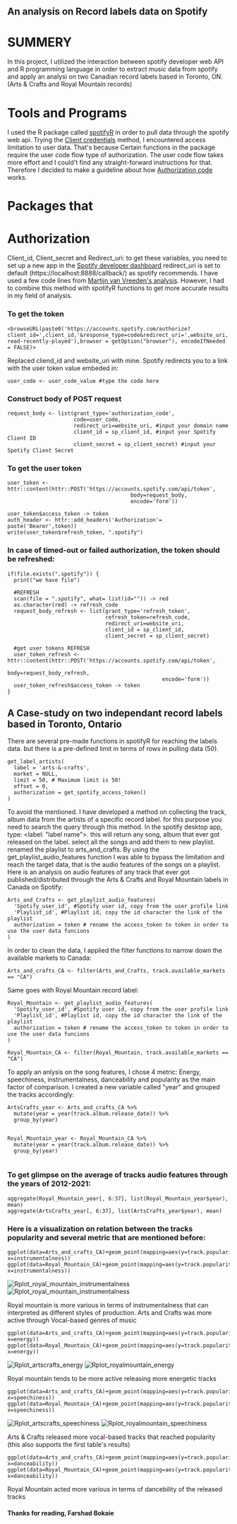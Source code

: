 ## An analysis on Record labels data on Spotify
# SUMMERY
In this project, I utilized the interaction between spotify developer web API and R programming language in order to extract music data from spotify and apply an analysi on two Canadian record labels based in Toronto, ON. (Arts & Crafts and Royal Mountain records)

# Tools and Programs
I used the R package called [spotifyR](https://github.com/charlie86/spotifyr) in order to pull data through the spotify web api. Trying the [Client credentials](https://developer.spotify.com/documentation/general/guides/authorization/) method, I encountered access limitation to user data. That's because Certain functions in the package require the user code flow type of authorization. The user code flow takes more effort and I could't find any straight-forward instructions for that. Therefore I decided to make a guideline about how [Authorization code](https://developer.spotify.com/documentation/general/guides/authorization/code-flow/) works.

# Packages that 
# Authorization
Client_id, Client_secret and Redirect_uri: to get these variables, you need to set up a new app in the [Spotify developer dashboard](https://developer.spotify.com/dashboard/)
redirect_uri is set to default (https://localhost:8888/callback/) as spotify recommends. I have used a few code lines from [Martijn van Vreeden's analysis](https://martijnvanvreeden.nl/collecting-spotify-data-with-r/). However, I had to combine this method with spotifyR functions to get more accurate results in my field of analysis.

### To get the token
```
<browseURL(paste0('https://accounts.spotify.com/authorize?client_id=',client_id,'&response_type=code&redirect_uri=',website_uri,'/&scope=user-read-recently-played'),browser = getOption("browser"), encodeIfNeeded = FALSE)>

```
Replaced cliend_id and website_uri with mine. Spotify redirects you to a link with the user token value embeded in:
```
user_code <- user_code_value #type the code here

```
### Construct body of POST request
```
request_body <- list(grant_type='authorization_code',
                     code=user_code,
                     redirect_uri=website_uri, #input your domain name
                     client_id = sp_client_id, #input your Spotify Client ID
                     client_secret = sp_client_secret) #input your Spotify Client Secret

```
### To get the user token
```
user_token <- httr::content(httr::POST('https://accounts.spotify.com/api/token',
                                       body=request_body,
                                       encode='form'))

user_token$access_token -> token
auth_header <- httr::add_headers('Authorization'= paste('Bearer',token))
write(user_token$refresh_token, ".spotify")

```
### In case of timed-out or failed authorization, the token should be refreshed:
```
if(file.exists(".spotify")) {
  print("we have file")
  
  #REFRESH
  scan(file = ".spotify", what= list(id="")) -> red
  as.character(red) -> refresh_code
  request_body_refresh <- list(grant_type='refresh_token',
                               refresh_token=refresh_code,
                               redirect_uri=website_uri,
                               client_id = sp_client_id,
                               client_secret = sp_client_secret)
  
  #get user tokens REFRESH
  user_token_refresh <- httr::content(httr::POST('https://accounts.spotify.com/api/token',
                                                 body=request_body_refresh,
                                                 encode='form'))
  user_token_refresh$access_token -> token
}

```
## A Case-study on two independant record labels based in Toronto, Ontario
There are several pre-made functions in spotifyR for reaching the labels data. but there is a pre-defined limit in terms of rows in pulling data (50).
```
get_label_artists(
  label = 'arts-&-crafts',
  market = NULL,
  limit = 50, # Maximum limit is 50!
  offset = 0,
  authorization = get_spotify_access_token()
)

```
To avoid the mentioned. I have developed a method on collecting the track, album data from the artists of a specific record label. for this purpose you need to search the query through this method. In the spotify desktop app, type: <label: "label name">. this will return any song, album that ever got released on the label. select all the songs and add them to new playlist. renamed the playlist to arts_and_crafts. By using the get_playlist_audio_features function I was able to bypass the limitation and reach the target data, that is the audio features of the songs on a playlist. Here is an analysis on audio features of any track that ever got published/distributed through the Arts & Crafts and Royal Mountain labels in Canada on Spotify:
```
Arts_and_Crafts <- get_playlist_audio_features(
  'Spotify_user_id', #Spotify user id, copy from the user profile link
  'Playlist_id', #Playlist id, copy the id character the link of the playlist
  authorization = token # rename the access_token to token in order to use the user data funcions
)

```
In order to clean the data, I applied the filter functions to narrow down the available markets to Canada:
```
Arts_and_crafts_CA <- filter(Arts_and_Crafts, track.available_markets == "CA")

```

Same goes with Royal Mountain record label:
```
Royal_Mountain <- get_playlist_audio_features(
  'Spotify_user_id', #Spotify user id, copy from the user profile link
  'Playlist_id', #Playlist id, copy the id character the link of the playlist
  authorization = token # rename the access_token to token in order to use the user data funcions
)

Royal_Mountain_CA <- filter(Royal_Mountain, track.available_markets == "CA")

```
To apply an anlysis on the song features, I chose 4 metric: Energy, speechiness, instrumentalness, danceability and popularity as the main factor of comparison. I created a new variable called "year" and grouped the tracks accordingly:
```
ArtsCrafts_year <- Arts_and_crafts_CA %>%
  mutate(year = year(track.album.release_date)) %>%
  group_by(year)


Royal_Mountain_year <- Royal_Mountain_CA %>%
  mutate(year = year(track.album.release_date)) %>%
  group_by(year)
  
  ```
### To get glimpse on the average of tracks audio features through the years of 2012-2021:
```
aggregate(Royal_Mountain_year[, 6:37], list(Royal_Mountain_year$year), mean)
aggregate(ArtsCrafts_year[, 6:37], list(ArtsCrafts_year$year), mean)

```

### Here is a visualization on relation between the tracks popularity and several metric that are mentioned before:
```
ggplot(data=Arts_and_crafts_CA)+geom_point(mapping=aes(y=track.popularity, x=instrumentalness))
ggplot(data=Royal_Mountain_CA)+geom_point(mapping=aes(y=track.popularity, x=instrumentalness))  

```
![Rplot_royal_mountain_instrumentalness](https://user-images.githubusercontent.com/93812491/143511141-5aa2d17c-184d-40db-8c68-68c8cd58a04a.png)
![Rplot_royal_mountain_instrumentalness](https://user-images.githubusercontent.com/93812491/143511243-8bffe95f-020d-4d34-959b-0e5c110b87f2.png)

Royal mountain is more various in terms of instrumentalness that can interpreted as different styles of production.
Arts and Crafts was more active through Vocal-based genres of music

```
ggplot(data=Arts_and_crafts_CA)+geom_point(mapping=aes(y=track.popularity, x=energy))
ggplot(data=Royal_Mountain_CA)+geom_point(mapping=aes(y=track.popularity, x=energy))

```
![Rplot_artscrafts_energy](https://user-images.githubusercontent.com/93812491/143511404-96f604c6-8a50-483c-94af-14aa9a8f7c19.png)
![Rplot_royalmountain_energy](https://user-images.githubusercontent.com/93812491/143511411-93c595bd-1dbd-4130-9d45-cb22f00ad3af.png)

Royal mountain tends to be more active releasing more energetic tracks
```
ggplot(data=Arts_and_crafts_CA)+geom_point(mapping=aes(y=track.popularity, x=speechiness))
ggplot(data=Royal_Mountain_CA)+geom_point(mapping=aes(y=track.popularity, x=speechiness))

```
![Rplot_artscrafts_speechiness](https://user-images.githubusercontent.com/93812491/143511433-5864a1f2-2b52-4c84-9741-751d40af22ac.png)
![Rplot_royalmountain_speechiness](https://user-images.githubusercontent.com/93812491/143511442-5c2d6410-e368-462a-a78a-d193f32da159.png)

Arts & Crafts released more vocal-based tracks that reached popularity (this also supports the first table's results)

```
ggplot(data=Arts_and_crafts_CA)+geom_point(mapping=aes(y=track.popularity, x=danceability))
ggplot(data=Royal_Mountain_CA)+geom_point(mapping=aes(y=track.popularity, x=danceability))

```

Royal Mountain acted more various in terms of dancebility of the released tracks


#### Thanks for reading, Farshad Bokaie
